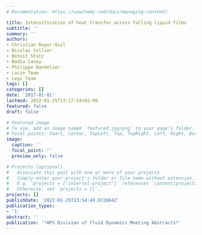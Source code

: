 ```yaml
---
# Documentation: https://wowchemy.com/docs/managing-content/

title: Intensification of heat transfer across falling liquid films
subtitle: ''
summary: ''
authors:
- Christian Ruyer-Quil
- Nicolas Cellier
- Benoit Stutz
- Nadia Caney
- Philippe Bandelier
- Locie Team
- Legi Team
tags: []
categories: []
date: '2017-01-01'
lastmod: 2022-01-25T13:17:54+01:00
featured: false
draft: false

# Featured image
# To use, add an image named `featured.jpg/png` to your page's folder.
# Focal points: Smart, Center, TopLeft, Top, TopRight, Left, Right, BottomLeft, Bottom, BottomRight.
image:
  caption: ''
  focal_point: ''
  preview_only: false

# Projects (optional).
#   Associate this post with one or more of your projects.
#   Simply enter your project's folder or file name without extension.
#   E.g. `projects = ["internal-project"]` references `content/project/deep-learning/index.md`.
#   Otherwise, set `projects = []`.
projects: []
publishDate: '2022-01-25T13:54:49.072664Z'
publication_types:
- '1'
abstract: ''
publication: '*APS Division of Fluid Dynamics Meeting Abstracts*'
---
```

